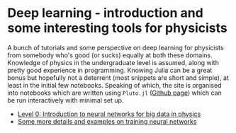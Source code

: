 # Deep learning - introduction and some interesting tools for physicists

A bunch of tutorials and some perspective on deep learning for physicists from somebody who's good (or sucks) equally at both these domains. Knowledge of physics in the undergraduate level is assumed, along with pretty good experience in programming. Knowing Julia can be a great bonus but hopefully not a deterrent (most snippets are short and simple), at least in the initial few notebooks. Speaking of which, the site is organised into notebooks which are written using `Pluto.jl` ([Github page](https://github.com/fonsp/Pluto.jl)) which can be run interactively with minimal set up. 

- [Level 0: Introduction to neural networks for big data in physics](docs/Level0.jl.html)
- [Some more details and examples on training neural networks](docs/Level0.1.jl.html)
